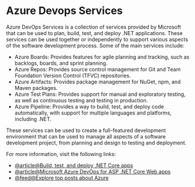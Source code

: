 # Azure Devops Services

Azure DevOps Services is a collection of services provided by Microsoft that can be used to plan, build, test, and deploy .NET applications. These services can be used together or independently to support various aspects of the software development process. Some of the main services include:

- Azure Boards: Provides features for agile planning and tracking, such as backlogs, boards, and sprint planning.
- Azure Repos: Provides source control management for Git and Team Foundation Version Control (TFVC) repositories.
- Azure Artifacts: Provides package management for NuGet, npm, and Maven packages.
- Azure Test Plans: Provides support for manual and exploratory testing, as well as continuous testing and testing in production.
- Azure Pipeline: Provides a way to build, test, and deploy code automatically, with support for multiple languages and platforms, including .NET.

These services can be used to create a full-featured development environment that can be used to manage all aspects of a software development project, from planning and design to testing and deployment.

For more information, visit the following links:

- [@article@Build, test, and deploy .NET Core apps](https://learn.microsoft.com/en-us/azure/devops/pipelines/ecosystems/dotnet-core?view=azure-devops\&tabs=dotnetfive)
- [@article@Microsoft Azure DevOps for ASP .NET Core Web apps](https://techmindfactory.com/Microsoft-Azure-DevOps-for-ASP-.NET-Core-Web-apps/)
- [@feed@Explore top posts about Azure](https://app.daily.dev/tags/azure?ref=roadmapsh)
